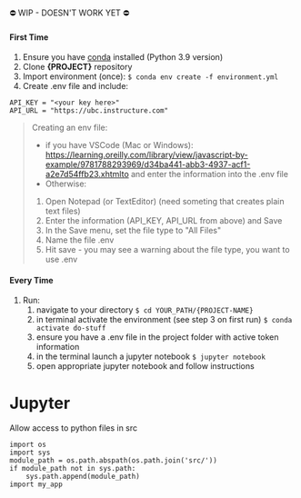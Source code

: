 
⛔️ WIP - DOESN'T WORK YET ⛔️

#### First Time

1. Ensure you have [conda](https://docs.conda.io/projects/conda/en/latest/user-guide/install/index.html) installed (Python 3.9 version)
2. Clone **{PROJECT}** repository
3. Import environment (once): `$ conda env create -f environment.yml`
4. Create .env file and include:

```
API_KEY = "<your key here>"
API_URL = "https://ubc.instructure.com"
```

> Creating an env file: 
> - if you have VSCode (Mac or Windows): https://learning.oreilly.com/library/view/javascript-by-example/9781788293969/d34ba441-abb3-4937-acf1-a2e7d54ffb23.xhtmlto and enter the information into the .env file
> - Otherwise:
> 1. Open Notepad (or TextEditor) (need someting that creates plain text files)
> 2. Enter the information (API_KEY, API_URL from above) and Save
> 3. In the Save menu, set the file type to "All Files" 
> 4. Name the file .env
> 5. Hit save - you may see a warning about the file type, you want to use .env

#### Every Time

1. Run:
   1. navigate to your directory `$ cd YOUR_PATH/{PROJECT-NAME}`
   1. in terminal activate the environment (see step 3 on first run) `$ conda activate do-stuff`
   2. ensure you have a .env file in the project folder with active token information
   3. in the terminal launch a jupyter notebook `$ jupyter notebook`
   4. open appropriate jupyter notebook and follow instructions 


# Jupyter
Allow access to python files in src

```
import os
import sys
module_path = os.path.abspath(os.path.join('src/'))
if module_path not in sys.path:
    sys.path.append(module_path)
import my_app
```

